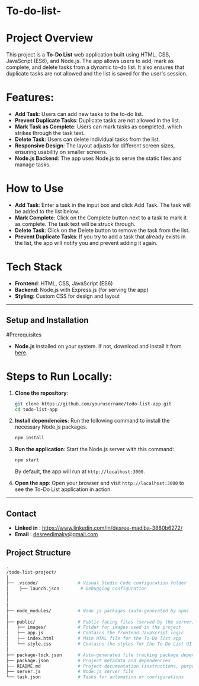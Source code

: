 # To-do-list-

# Project Overview
This project is a **To-Do List** web application built using HTML, CSS, JavaScript (ES6), and Node.js. The app allows users to add, mark as complete, and delete tasks from a dynamic to-do list. It also ensures that duplicate tasks are not allowed and the list is saved for the user's session.

# Features:
- **Add Task**: Users can add new tasks to the to-do list.
- **Prevent Duplicate Tasks**: Duplicate tasks are not allowed in the list.
- **Mark Task as Complete**: Users can mark tasks as completed, which strikes through the task text.
- **Delete Task**: Users can delete individual tasks from the list.
- **Responsive Design**: The layout adjusts for different screen sizes, ensuring usability on smaller screens.
- **Node.js Backend**: The app uses Node.js to serve the static files and manage tasks.

# How to Use
- **Add Task**: Enter a task in the input box and click Add Task. The task will be added to the list below.
- **Mark Complete**: Click on the Complete button next to a task to mark it as complete. The task text will be struck through.
- **Delete Task**: Click on the Delete button to remove the task from the list.
- **Prevent Duplicate Tasks**: If you try to add a task that already exists in the list, the app will notify you and prevent adding it again.


# Tech Stack
- **Frontend**: HTML, CSS, JavaScript (ES6)
- **Backend**: Node.js with Express.js (for serving the app)
- **Styling**: Custom CSS for design and layout

---

## Setup and Installation

#Prerequisites
- **Node.js** installed on your system. If not, download and install it from [here](https://nodejs.org/).

# Steps to Run Locally:
1. **Clone the repository**:
    ```bash
    git clone https://github.com/yourusername/todo-list-app.git
    cd todo-list-app
    ```

2. **Install dependencies**:
    Run the following command to install the necessary Node.js packages.
    ```bash
    npm install
    ```

3. **Run the application**:
    Start the Node.js server with this command:
    ```bash
    npm start
    ```
    By default, the app will run at `http://localhost:3000`.

4. **Open the app**:
    Open your browser and visit `http://localhost:3000` to see the To-Do List application in action.

---
## Contact
- **Linked in** : https://www.linkedin.com/in/desree-madiba-3880b6272/
- **Email** : desreedimaky@gmail.com


## Project Structure

```bash
.
/todo-list-project/
│
├── .vscode/               # Visual Studio Code configuration folder
│    ├── launch.json        # Debugging configuration
│  
│  
│
├── node_modules/          # Node.js packages (auto-generated by npm)
│
├── public/                # Public-facing files (served by the server)
│   ├── images/            # Folder for images used in the project
│   ├── app.js             # Contains the frontend JavaScript logic
│   ├── index.html         # Main HTML file for the To-Do list app
│   └── style.css          # Contains the styles for the To-Do List UI
│
├── package-lock.json      # Auto-generated file tracking package dependencies
├── package.json           # Project metadata and dependencies
├── README.md              # Project documentation (instructions, purpose, etc.)
├── server.js              # Node.js server file
└── task.json              # Tasks for automation or configurations
